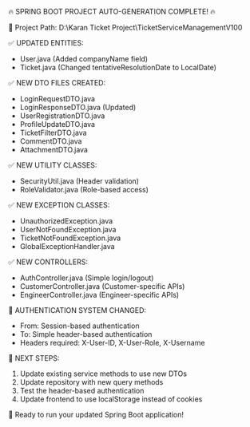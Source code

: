 
🔥 SPRING BOOT PROJECT AUTO-GENERATION COMPLETE! 🔥

📂 Project Path: D:\Karan Ticket Project\TicketServiceManagementV100

✅ UPDATED ENTITIES:
   - User.java (Added companyName field)
   - Ticket.java (Changed tentativeResolutionDate to LocalDate)

✅ NEW DTO FILES CREATED:
   - LoginRequestDTO.java
   - LoginResponseDTO.java (Updated)
   - UserRegistrationDTO.java
   - ProfileUpdateDTO.java
   - TicketFilterDTO.java
   - CommentDTO.java
   - AttachmentDTO.java

✅ NEW UTILITY CLASSES:
   - SecurityUtil.java (Header validation)
   - RoleValidator.java (Role-based access)

✅ NEW EXCEPTION CLASSES:
   - UnauthorizedException.java
   - UserNotFoundException.java
   - TicketNotFoundException.java
   - GlobalExceptionHandler.java

✅ NEW CONTROLLERS:
   - AuthController.java (Simple login/logout)
   - CustomerController.java (Customer-specific APIs)
   - EngineerController.java (Engineer-specific APIs)

🔄 AUTHENTICATION SYSTEM CHANGED:
   - From: Session-based authentication
   - To: Simple header-based authentication
   - Headers required: X-User-ID, X-User-Role, X-Username

📝 NEXT STEPS:
   1. Update existing service methods to use new DTOs
   2. Update repository with new query methods
   3. Test the header-based authentication
   4. Update frontend to use localStorage instead of cookies

🚀 Ready to run your updated Spring Boot application!
        